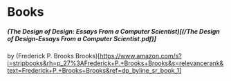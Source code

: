# Books

##### (The Design of Design: Essays From a Computer Scientist)[(/The Design of Design-Essays From a Computer Scientist.pdf)]

by (Frederick P. Brooks Brooks)[https://www.amazon.com/s?i=stripbooks&rh=p_27%3AFrederick+P.+Brooks+Brooks&s=relevancerank&text=Frederick+P.+Brooks+Brooks&ref=dp_byline_sr_book_1]